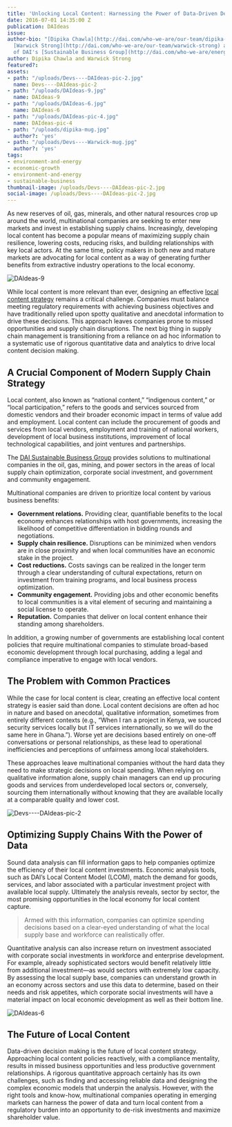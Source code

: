 ```yaml
---
title: 'Unlocking Local Content: Harnessing the Power of Data-Driven Decision Making'
date: 2016-07-01 14:35:00 Z
publication: DAIdeas
issue: 
author-bio: "[Dipika Chawla](http://dai.com/who-we-are/our-team/dipika-chawla) and
  [Warwick Strong](http://dai.com/who-we-are/our-team/warwick-strong) are members
  of DAI's [Sustainable Business Group](http://dai.com/who-we-are/energy-and-resources-group)."
author: Dipika Chawla and Warwick Strong
featured?: 
assets:
- path: "/uploads/Devs----DAIdeas-pic-2.jpg"
  name: Devs----DAIdeas-pic-2
- path: "/uploads/DAIdeas-9.jpg"
  name: DAIdeas-9
- path: "/uploads/DAIdeas-6.jpg"
  name: DAIdeas-6
- path: "/uploads/DAIdeas-pic-4.jpg"
  name: DAIdeas-pic-4
- path: "/uploads/dipika-mug.jpg"
  author?: 'yes'
- path: "/uploads/Devs----Warwick-mug.jpg"
  author?: 'yes'
tags:
- environment-and-energy
- economic-growth
- environment-and-energy
- sustainable-business
thumbnail-image: /uploads/Devs----DAIdeas-pic-2.jpg
social-image: /uploads/Devs----DAIdeas-pic-2.jpg
---
```


As new reserves of oil, gas, minerals, and other natural resources crop up around the world, multinational companies are seeking to enter new markets and invest in establishing supply chains. Increasingly, developing local content has become a popular means of maximizing supply chain resilience, lowering costs, reducing risks, and building relationships with key local actors. At the same time, policy makers in both new and mature markets are advocating for local content as a way of generating further benefits from extractive industry operations to the local economy.



![DAIdeas-9](/uploads/DAIdeas-9.jpg "Photo by EITI.") 

While local content is more relevant than ever, designing an effective [local content strategy](http://dai.com/our-work/solutions/corporate/local-supplier-development) remains a critical challenge. Companies must balance meeting regulatory requirements with achieving business objectives and have traditionally relied upon spotty qualitative and anecdotal information to drive these decisions. This approach leaves companies prone to missed opportunities and supply chain disruptions. The next big thing in supply chain management is transitioning from a reliance on ad hoc information to a systematic use of rigorous quantitative data and analytics to drive local content decision making.  

## A Crucial Component of Modern Supply Chain Strategy

Local content, also known as “national content,” “indigenous content,” or “local participation,” refers to the goods and services sourced from domestic vendors and their broader economic impact in terms of value add and employment. Local content can include the procurement of goods and services from local vendors, employment and training of national workers, development of local business institutions, improvement of local technological capabilities, and joint ventures and partnerships.

<aside class="erg">The <a href="http://dai.com/erg">DAI Sustainable Business Group</a> provides solutions to multinational companies in the oil, gas, mining, and power sectors in the areas of local supply chain optimization, corporate social investment, and government and community engagement.</aside>

Multinational companies are driven to prioritize local content by various business benefits:

* **Government relations.** Providing clear, quantifiable benefits to the local economy enhances relationships with host governments, increasing the likelihood of competitive differentiation in bidding rounds and negotiations. 
* **Supply chain resilience.** Disruptions can be minimized when vendors are in close proximity and when local communities have an economic stake in the project.
* **Cost reductions.** Costs savings can be realized in the longer term through a clear understanding of cultural expectations, return on investment from training programs, and local business process optimization.
* **Community engagement.** Providing jobs and other economic benefits to local communities is a vital element of securing and maintaining a social license to operate.  
* **Reputation.** Companies that deliver on local content enhance their standing among shareholders.

In addition, a growing number of governments are establishing local content policies that require multinational companies to stimulate broad-based economic development through local purchasing, adding a legal and compliance imperative to engage with local vendors.



## The Problem with Common Practices

While the case for local content is clear, creating an effective local content strategy is easier said than done. Local content decisions are often ad hoc in nature and based on anecdotal, qualitative information, sometimes from entirely different contexts (e.g., “When I ran a project in Kenya, we sourced security services locally but IT services internationally, so we will do the same here in Ghana.”). Worse yet are decisions based entirely on one-off conversations or personal relationships, as these lead to operational inefficiencies and perceptions of unfairness among local stakeholders. 

These approaches leave multinational companies without the hard data they need to make strategic decisions on local spending. When relying on qualitative information alone, supply chain managers can end up procuring goods and services from underdeveloped local sectors or, conversely, sourcing them internationally without knowing that they are available locally at a comparable quality and lower cost.

![Devs----DAIdeas-pic-2](/uploads/Devs----DAIdeas-pic-2.jpg "Oil tankers off Takoradi, Ghana. Photo by Ben Sutherland.") 

## Optimizing Supply Chains With the Power of Data

Sound data analysis can fill information gaps to help companies optimize the efficiency of their local content investments. Economic analysis tools, such as DAI’s Local Content Model (LCOM), match the demand for goods, services, and labor associated with a particular investment project with available local supply. Ultimately the analysis reveals, sector by sector, the most promising opportunities in the local economy for local content capture. 

> Armed with this information, companies can optimize spending decisions based on a clear-eyed understanding of what the local supply base and workforce can realistically offer.

Quantitative analysis can also increase return on investment associated with corporate social investments in workforce and enterprise development. For example, already sophisticated sectors would benefit relatively little from additional investment—as would sectors with extremely low capacity. By assessing the local supply base, companies can understand growth in an economy across sectors and use this data to determine, based on their needs and risk appetites, which corporate social investments will have a material impact on local economic development as well as their bottom line.

![DAIdeas-6](/uploads/DAIdeas-6.jpg "Photo by Lars Plougmann.") 

## The Future of Local Content

Data-driven decision making is the future of local content strategy. Approaching local content policies reactively, with a compliance mentality, results in missed business opportunities and less productive government relationships. A rigorous quantitative approach certainly has its own challenges, such as finding and accessing reliable data and designing the complex economic models that underpin the analysis. However, with the right tools and know-how, multinational companies operating in emerging markets can harness the power of data and turn local content from a regulatory burden into an opportunity to de-risk investments and maximize shareholder value.
